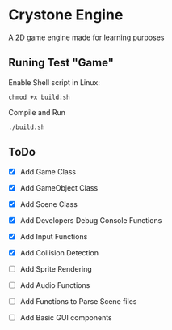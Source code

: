 # Crystone Engine

A 2D game engine made for learning purposes

## Runing Test "Game"

Enable Shell script in Linux:
```
chmod +x build.sh
```

Compile and Run
```
./build.sh
```

## ToDo
- [x] Add Game Class
- [x] Add GameObject Class
- [x] Add Scene Class
- [x] Add Developers Debug Console Functions
- [x] Add Input Functions
- [x] Add Collision Detection
- [ ] Add Sprite Rendering
- [ ] Add Audio Functions
- [ ] Add Functions to Parse Scene files
- [ ] Add Basic GUI components

